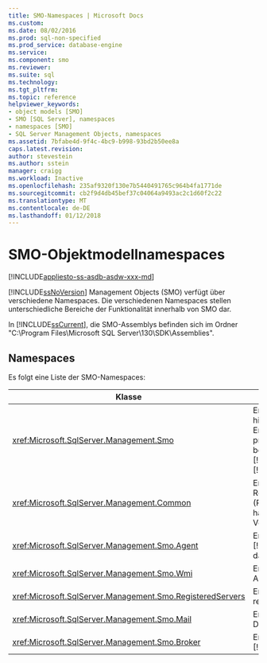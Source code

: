 ```yaml
---
title: SMO-Namespaces | Microsoft Docs
ms.custom: 
ms.date: 08/02/2016
ms.prod: sql-non-specified
ms.prod_service: database-engine
ms.service: 
ms.component: smo
ms.reviewer: 
ms.suite: sql
ms.technology: 
ms.tgt_pltfrm: 
ms.topic: reference
helpviewer_keywords:
- object models [SMO]
- SMO [SQL Server], namespaces
- namespaces [SMO]
- SQL Server Management Objects, namespaces
ms.assetid: 7bfabe4d-9f4c-4bc9-b998-93bd2b50ee8a
caps.latest.revision: 
author: stevestein
ms.author: sstein
manager: craigg
ms.workload: Inactive
ms.openlocfilehash: 235af9320f130e7b5440491765c964b4fa1771de
ms.sourcegitcommit: cb2f9d4db45bef37c04064a9493ac2c1d60f2c22
ms.translationtype: MT
ms.contentlocale: de-DE
ms.lasthandoff: 01/12/2018
---
```

# <a name="smo-object-model-namespaces"></a>SMO-Objektmodellnamespaces
[!INCLUDE[appliesto-ss-asdb-asdw-xxx-md](../../includes/appliesto-ss-asdb-asdw-xxx-md.md)]

  [!INCLUDE[ssNoVersion](../../includes/ssnoversion-md.md)] Management Objects (SMO) verfügt über verschiedene Namespaces. Die verschiedenen Namespaces stellen unterschiedliche Bereiche der Funktionalität innerhalb von SMO dar.  
  
 In [!INCLUDE[ssCurrent](../../includes/sscurrent-md.md)], die SMO-Assemblys befinden sich im Ordner "C:\Program Files\Microsoft SQL Server\130\SDK\Assemblies\".  
  
## <a name="namespaces"></a>Namespaces  
 Es folgt eine Liste der SMO-Namespaces:  
  
|Klasse|Funktion|  
|-----------|--------------|  
|<xref:Microsoft.SqlServer.Management.Smo>|Enthält Instanzklassen, hilfsprogrammklassen und Enumerationen, mit denen programmgesteuert zu bearbeiten [!INCLUDE[msCoName](../../includes/msconame-md.md)] [!INCLUDE[ssNoVersion](../../includes/ssnoversion-md.md)].|  
|<xref:Microsoft.SqlServer.Management.Common>|Enthält die Klassen, die Replikationsverwaltungsobjekte (RMO) und SMO gemeinsam haben, z. B. Verbindungsklassen.|  
|<xref:Microsoft.SqlServer.Management.Smo.Agent>|Enthält Klassen, die den [!INCLUDE[ssNoVersion](../../includes/ssnoversion-md.md)] Agent darstellen.|  
|<xref:Microsoft.SqlServer.Management.Smo.Wmi>|Enthält Klassen, die den WMI-Anbieter darstellen.|  
|<xref:Microsoft.SqlServer.Management.Smo.RegisteredServers>|Enthält Klassen, die den registrierten Server darstellen.|  
|<xref:Microsoft.SqlServer.Management.Smo.Mail>|Enthält Klassen, die Datenbank-E-Mail darstellen.|  
|<xref:Microsoft.SqlServer.Management.Smo.Broker>|Enthält Klassen, die [!INCLUDE[ssSB](../../includes/sssb-md.md)] darstellen.|  
  
  
